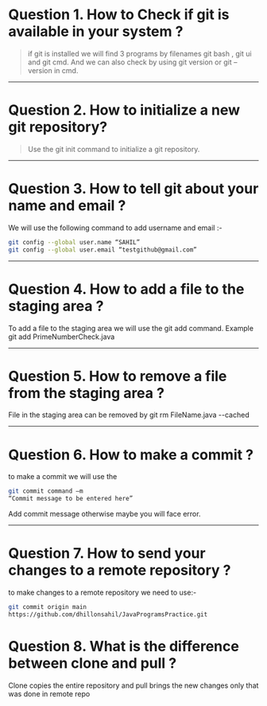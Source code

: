 # Question 1. How to Check if git is available in your system ?
> if git is installed we will find 3 programs by filenames git bash
, git ui and git cmd. And we can also check by using git version or git –
version in cmd.
___
# Question 2. How to initialize a new git repository?
> Use the git init command to initialize a git repository.
___
# Question 3. How to tell git about your name and email ?
We will use the following command to add username and
email :-
```bash
git config --global user.name “SAHIL”
git config --global user.email “testgithub@gmail.com”
```
___
# Question 4. How to add a file to the staging area ?
To add a file to the staging area we will use the git add
command. Example git add PrimeNumberCheck.java

___
# Question 5. How to remove a file from the staging area ?
File in the staging area can be removed by git rm
FileName.java --cached
___
# Question 6. How to make a commit ?
to make a commit we will use the 
```bash
git commit command –m
“Commit message to be entered here”
```
Add commit message otherwise maybe you will face error.
___
# Question 7. How to send your changes to a remote repository ?
to make changes to a remote repository we need to use:-
```bash
git commit origin main
https://github.com/dhillonsahil/JavaProgramsPractice.git
```
# Question 8. What is the difference between clone and pull ?
Clone copies the entire repository and pull brings the new
changes only that was done in remote repo